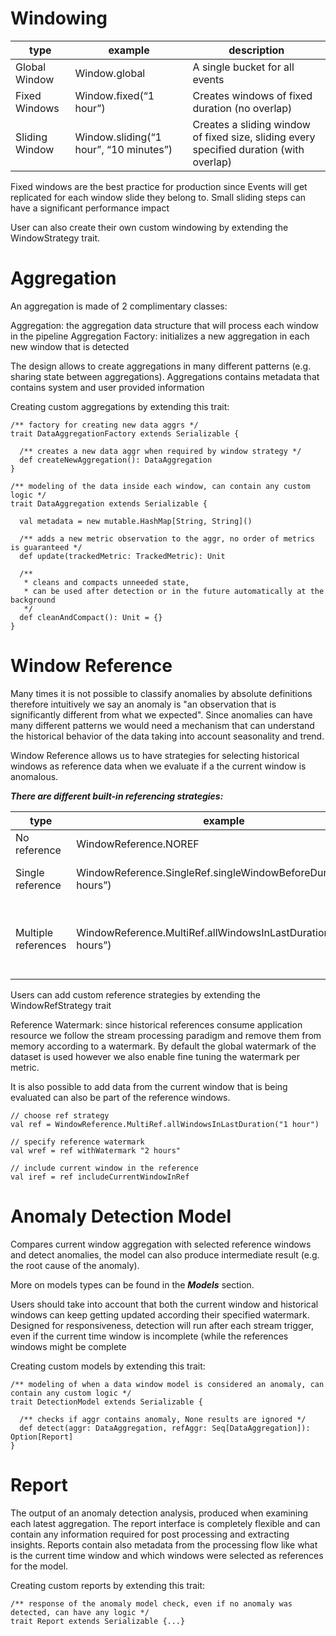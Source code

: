 # Windowing

| type | example | description |
|------|---------|-------------|
|Global Window| Window.global| A single bucket for all events|
|Fixed Windows| Window.fixed(“1 hour”)|Creates windows of fixed duration (no overlap)|
|Sliding Window|Window.sliding(“1 hour”, “10 minutes”)|Creates a sliding window of fixed size, sliding every specified duration (with overlap)|

Fixed windows are the best practice for production since Events will get replicated for each window slide they belong to. Small sliding steps can have a significant performance impact



User can also create their own custom windowing by extending the WindowStrategy trait.

# Aggregation

An aggregation is made of 2 complimentary classes:

Aggregation: the aggregation data structure that will process each window in the pipeline
Aggregation Factory: initializes a new aggregation in each new window that is detected


The design allows to create aggregations in many different patterns (e.g. sharing state between aggregations).
Aggregations contains metadata that contains system and user provided information



Creating custom aggregations by extending this trait:

```
/** factory for creating new data aggrs */
trait DataAggregationFactory extends Serializable {
 
  /** creates a new data aggr when required by window strategy */
  def createNewAggregation(): DataAggregation
}
 
/** modeling of the data inside each window, can contain any custom logic */
trait DataAggregation extends Serializable {
 
  val metadata = new mutable.HashMap[String, String]()
 
  /** adds a new metric observation to the aggr, no order of metrics is guaranteed */
  def update(trackedMetric: TrackedMetric): Unit
 
  /**
   * cleans and compacts unneeded state,
   * can be used after detection or in the future automatically at the background
   */
  def cleanAndCompact(): Unit = {}
}
```

# Window Reference

Many times it is not possible to classify anomalies by absolute definitions therefore intuitively we say an anomaly is "an observation that is significantly different from what we expected".
Since anomalies can have many different patterns we would need a mechanism that can understand the historical behavior of the data taking into account seasonality and trend.

Window Reference allows us to have strategies for selecting historical windows as reference data when we evaluate if a the current window is anomalous.

___There are different built-in referencing strategies:___

|type|example|Canned options|
|----|-------|--------------|
|No reference|WindowReference.NOREF|NOREF|
|Single reference|WindowReference.SingleRef.singleWindowBeforeDuration(“24 hours”)|lastWindow <br>previousNthWindow <br> singleWindowBeforeDuration|
|Multiple references|WindowReference.MultiRef.allWindowsInLastDuration(“24 hours”)|allWindowsInLastDuration <br> lastNWindows <br> dailyWindows <br> windowsBetweenTs <br> recurringInterval <br> recurringDuration <br>|


Users can add custom reference strategies by extending the WindowRefStrategy trait

Reference Watermark: since historical references consume application resource we follow the stream processing paradigm and remove them from memory according to a watermark. By default the global watermark of the dataset is used however we also enable fine tuning the watermark per metric.

It is also possible to add data from the current window that is being evaluated can also be part of the reference windows.

```
// choose ref strategy
val ref = WindowReference.MultiRef.allWindowsInLastDuration("1 hour")
 
// specify reference watermark
val wref = ref withWatermark "2 hours"
 
// include current window in the reference
val iref = ref includeCurrentWindowInRef
```
# Anomaly Detection Model 

Compares current window aggregation with selected reference windows and detect anomalies, the model can also produce intermediate result (e.g. the root cause of the anomaly).

More on models types can be found in the ___Models___ section.

Users should take into account that both the current window and historical windows can keep getting updated according their specified watermark.
Designed for responsiveness, detection will run after each stream trigger, even if the current time window is incomplete (while the references windows might be complete

Creating custom models by extending this trait:

```
/** modeling of when a data window model is considered an anomaly, can contain any custom logic */
trait DetectionModel extends Serializable {
 
  /** checks if aggr contains anomaly, None results are ignored */
  def detect(aggr: DataAggregation, refAggr: Seq[DataAggregation]): Option[Report]
}
```
# Report

The output of an anomaly detection analysis, produced when examining each latest aggregation. The report interface is completely flexible and can contain any information required for post processing and extracting insights.
Reports contain also metadata from the processing flow like what is the current time window and which windows were selected as references for the model.


Creating custom reports by extending this trait:
```
/** response of the anomaly model check, even if no anomaly was detected, can have any logic */
trait Report extends Serializable {...}
```
